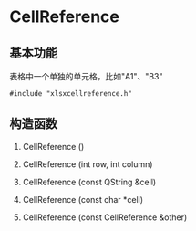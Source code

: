 # CellReference

## 基本功能
表格中一个单独的单元格，比如"A1"、"B3"  
```
#include "xlsxcellreference.h"
```


## 构造函数
1. CellReference ()
 
2. CellReference (int row, int column)
 
3. CellReference (const QString &cell)
 
4. CellReference (const char \*cell)
 
5. CellReference (const CellReference &other)

